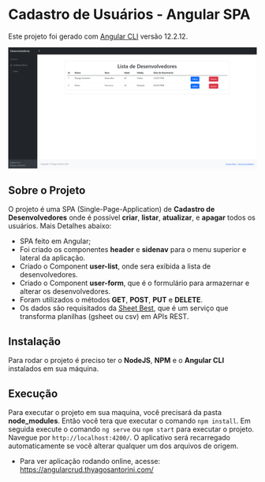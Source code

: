 # Cadastro de Usuários - Angular SPA

Este projeto foi gerado com [Angular CLI](https://github.com/angular/angular-cli) versão 12.2.12.

![](https://github.com/thyagosantorini/angular-crud/blob/main/src/assets/img/print.png)

## Sobre o Projeto

O projeto é uma SPA (Single-Page-Application) de **Cadastro de Desenvolvedores** onde é possível **criar**, **listar**, **atualizar**, e **apagar** todos os usuários.  Mais Detalhes abaixo:

- SPA feito em Angular;
- Foi criado os componentes **header** e **sidenav** para o menu superior e lateral da aplicação.
- Criado o Component **user-list**, onde sera exibida a lista de desenvolvedores. 
- Criado o Component **user-form**, que é o formulário para armazernar e alterar os desenvolvedores.
- Foram utilizados o métodos **GET**, **POST**, **PUT** e **DELETE**.
- Os dados são requisitados da [Sheet Best](https://sheet.best/), que é um serviço que transforma planilhas (gsheet ou csv) em APIs REST.

## Instalação

Para rodar o projeto é preciso ter o **NodeJS**, **NPM** e o **Angular CLI** instalados em sua máquina.

## Execução

Para executar o projeto em sua maquina, você precisará da pasta **node_modules**. Então você tera que executar o comando `npm install`. Em seguida execute o comando `ng serve` ou `npm start` para executar o projeto. Navegue por  `http://localhost:4200/`. O aplicativo será recarregado automaticamente se você alterar qualquer um dos arquivos de origem.

- Para ver aplicação rodando online, acesse: https://angularcrud.thyagosantorini.com/



